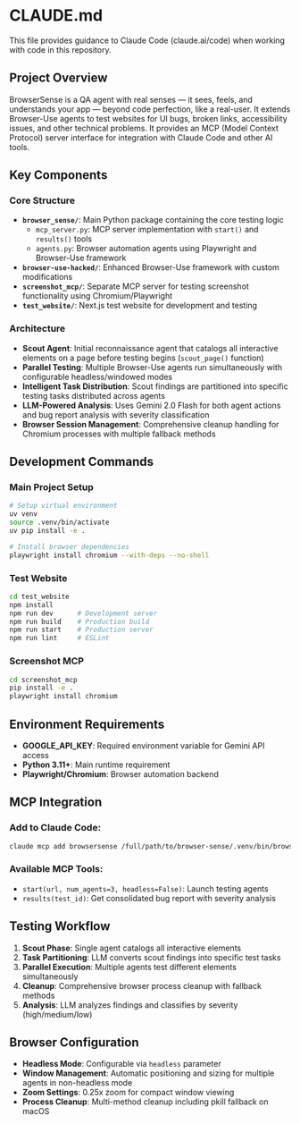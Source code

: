 # CLAUDE.md

This file provides guidance to Claude Code (claude.ai/code) when working with code in this repository.

## Project Overview

BrowserSense is a QA agent with real senses — it sees, feels, and understands your app — beyond code perfection, like a real-user. It extends Browser-Use agents to test websites for UI bugs, broken links, accessibility issues, and other technical problems. It provides an MCP (Model Context Protocol) server interface for integration with Claude Code and other AI tools.

## Key Components

### Core Structure
- **`browser_sense/`**: Main Python package containing the core testing logic
  - `mcp_server.py`: MCP server implementation with `start()` and `results()` tools
  - `agents.py`: Browser automation agents using Playwright and Browser-Use framework
- **`browser-use-hacked/`**: Enhanced Browser-Use framework with custom modifications
- **`screenshot_mcp/`**: Separate MCP server for testing screenshot functionality using Chromium/Playwright
- **`test_website/`**: Next.js test website for development and testing

### Architecture
- **Scout Agent**: Initial reconnaissance agent that catalogs all interactive elements on a page before testing begins (`scout_page()` function)
- **Parallel Testing**: Multiple Browser-Use agents run simultaneously with configurable headless/windowed modes
- **Intelligent Task Distribution**: Scout findings are partitioned into specific testing tasks distributed across agents
- **LLM-Powered Analysis**: Uses Gemini 2.0 Flash for both agent actions and bug report analysis with severity classification
- **Browser Session Management**: Comprehensive cleanup handling for Chromium processes with multiple fallback methods

## Development Commands

### Main Project Setup
```bash
# Setup virtual environment
uv venv
source .venv/bin/activate
uv pip install -e .

# Install browser dependencies
playwright install chromium --with-deps --no-shell
```

### Test Website
```bash
cd test_website
npm install
npm run dev      # Development server
npm run build    # Production build  
npm run start    # Production server
npm run lint     # ESLint
```

### Screenshot MCP
```bash
cd screenshot_mcp
pip install -e .
playwright install chromium
```

## Environment Requirements

- **GOOGLE_API_KEY**: Required environment variable for Gemini API access
- **Python 3.11+**: Main runtime requirement  
- **Playwright/Chromium**: Browser automation backend

## MCP Integration

### Add to Claude Code:
```bash
claude mcp add browsersense /full/path/to/browser-sense/.venv/bin/browser-sense-mcp -e GOOGLE_API_KEY="your_api_key"
```

### Available MCP Tools:
- `start(url, num_agents=3, headless=False)`: Launch testing agents
- `results(test_id)`: Get consolidated bug report with severity analysis

## Testing Workflow

1. **Scout Phase**: Single agent catalogs all interactive elements
2. **Task Partitioning**: LLM converts scout findings into specific test tasks
3. **Parallel Execution**: Multiple agents test different elements simultaneously
4. **Cleanup**: Comprehensive browser process cleanup with fallback methods
5. **Analysis**: LLM analyzes findings and classifies by severity (high/medium/low)

## Browser Configuration

- **Headless Mode**: Configurable via `headless` parameter
- **Window Management**: Automatic positioning and sizing for multiple agents in non-headless mode
- **Zoom Settings**: 0.25x zoom for compact window viewing
- **Process Cleanup**: Multi-method cleanup including pkill fallback on macOS